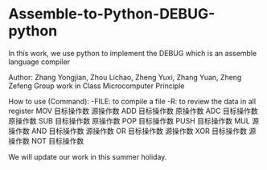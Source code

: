 # Assemble-to-Python-DEBUG-python
In this work, we use python to implement the DEBUG which is an assemble language compiler

Author: Zhang Yongjian, Zhou Lichao, Zheng Yuxi, Zhang Yuan, Zheng Zefeng
Group work in Class Microcomputer Principle

How to use (Command):
-FILE: to compile a file
-R: to review the data in all register
MOV 目标操作数 源操作数
ADD 目标操作数 原操作数
ADC 目标操作数 原操作数
SUB 目标操作数 原操作数
POP 目标操作数
PUSH 目标操作数
MUL 源操作数
AND 目标操作数 源操作数
OR 目标操作数 源操作数
XOR 目标操作数 源操作数
NOT 目标操作数

We will update our work in this summer holiday.
